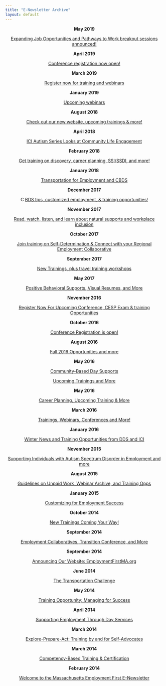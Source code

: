 ```yaml
---
title: "E-Newsletter Archive"
layout: default
---
```


<p align="center">
    <strong>May 2019</strong>
</p>
<p align="center">
    <a href="https://conta.cc/2Mllrgx">
        Expanding Job Opportunities and Pathways to Work breakout sessions
        announced!
    </a>
</p>
<p align="center">
    <strong>April 2019</strong>
</p>
<p align="center">
    <a href="https://conta.cc/2ZqAUOO">Conference registration now open! </a>
</p>
<p align="center">
    <strong>March 2019</strong>
</p>
<p align="center">
    <a href="https://conta.cc/2EIE9aP">
        Register now for training and webinars
    </a>
</p>
<p align="center">
    <strong>January 2019</strong>
</p>
<p align="center">
    <a href="https://conta.cc/2FmZJmY">Upcoming webinars</a>
</p>
<p align="center">
    <strong>August 2018</strong>
</p>
<p align="center">
    <a href="https://conta.cc/2RZOPah">
        Check out our new website, upcoming trainings &amp; more!
    </a>
</p>
<p align="center">
    <strong>April 2018</strong>
</p>
<p align="center">
    <a href="https://conta.cc/2Y0IdLQ">
        ICI Autism Series Looks at Community Life Engagement
    </a>
</p>
<p align="center">
    <strong>February 2018</strong>
</p>
<p align="center">
    <a href="https://conta.cc/2XWNFQ5">
        Get training on discovery, career planning, SSI/SSDI, and more!
    </a>
</p>
<p align="center">
    <strong>January 2018</strong>
</p>
<p align="center">
    <a href="https://conta.cc/2XVm3uu">
        Transportation for Employment and CBDS
    </a>
</p>
<p align="center">
    <strong>December 2017</strong>
</p>
<p align="center">
    C
    <a href="https://conta.cc/2XYvkSx">
        BDS tips, customized employment, &amp; training opportunities!
    </a>
</p>
<p align="center">
    <strong> </strong>
</p>
<p align="center">
    <strong>November 2017</strong>
</p>
<p align="center">
    <a href="https://conta.cc/2Y0c1YY">
        Read, watch, listen, and learn about natural supports and workplace
        inclusion
    </a>
</p>
<p align="center">
    <strong> </strong>
</p>
<p align="center">
    <strong>October 2017</strong>
</p>
<p align="center">
    <a
        href="https://myemail.constantcontact.com/Join-training-on-self-determination---connect-with-your-Regional-Employment-Collaborative.html?soid=1011025946037&amp;aid=80MX5RBw0-I"
    >
        Join training on Self-Determination &amp; Connect with your Regional
        Employment Collaborative
    </a>
</p>
<p align="center">
    <strong>September 2017</strong>
</p>
<p align="center">
    <a
        href="https://myemail.constantcontact.com/--Employment-1st-E-News--New-trainings--plus-travel-training-workshops.html?soid=1011025946037&amp;aid=-8TSBMZgUgU"
    >
        New Trainings, plus travel training workshops
    </a>
</p>
<p align="center">
    <strong>May 2017</strong>
</p>
<p align="center">
    <a
        href="https://myemail.constantcontact.com/--Employment-1st-E-News--Positive-Behavioral-Supports--Visual-Resumes--and-More.html?soid=1011025946037&amp;aid=4VUceZ77_r4"
    >
        Positive Behavioral Supports, Visual Resumes, and More
    </a>
</p>
<p align="center">
    <strong>November 2016</strong>
</p>
<p align="center">
    <a
        href="https://myemail.constantcontact.com/Employment-1st-E-News--Register-Now-for-Upcoming-Conference--CESP-Exam---Training-Opportunities.html?soid=1011025946037&amp;aid=bFiji-hSWoY"
    >
        Register Now For Upcoming Conference, CESP Exam &amp; training
        Opportunities
    </a>
</p>
<p align="center">
    <strong>October 2016</strong>
</p>
<p align="center">
    <a
        href="https://myemail.constantcontact.com/Employment-1st-E-News--Conference-Registration-is-Open-.html?soid=1011025946037&amp;aid=ql7nv1qywPw"
    >
        Conference Registration is open!
    </a>
</p>
<p align="center">
    <strong>August 2016</strong>
</p>
<p align="center">
    <a
        href="https://myemail.constantcontact.com/Employment-1st-E-News--Fall-2016-Training-Opportunities--and-More.html?soid=1011025946037&amp;aid=Gun6rXmXqMc"
    >
        Fall 2016 Opportunities and more
    </a>
</p>
<p align="center">
    <strong>May 2016</strong>
</p>
<p align="center">
    <a
        href="https://myemail.constantcontact.com/Employment-1st-E-News--Community-Based-Day-Supports--Upcoming-Trainings---More.html?soid=1011025946037&amp;aid=NIbzwhxErTo"
    >
        Community-Based Day Supports
    </a>
</p>
<p align="center">
    <a
        href="https://myemail.constantcontact.com/Employment-1st-E-News--Community-Based-Day-Supports--Upcoming-Trainings---More.html?soid=1011025946037&amp;aid=NIbzwhxErTo"
    >
        Upcoming Trainings and More
    </a>
</p>
<p align="center">
    <strong>May 2016</strong>
</p>
<p align="center">
    <a
        href="https://myemail.constantcontact.com/Employment-1st-E-News--Career-Planning--Upcoming-Trainings---More.html?soid=1011025946037&amp;aid=0jbb3pxiCvc"
    >
        Career Planning, Upcoming Training &amp; More
    </a>
</p>
<p align="center">
    <strong>March 2016</strong>
</p>
<p align="center">
    <a
        href="https://myemail.constantcontact.com/Training--Webinars--Conferences-and-More-.html?soid=1011025946037&amp;aid=7OwB5NxU7io"
    >
        Trainings, Webinars, Conferences and More!
    </a>
</p>
<p align="center">
    <strong>January 2016</strong>
</p>
<p align="center">
    <a
        href="https://myemail.constantcontact.com/Winter-News-and-Training-Opportunities-from-DDS-and-ICI.html?soid=1011025946037&amp;aid=KTRgP7o08Ls"
    >
        Winter News and Training Opportunities from DDS and ICI
    </a>
</p>
<p align="center">
    <strong>November 2015</strong>
</p>
<p align="center">
    <a
        href="https://myemail.constantcontact.com/Supporting-Individuals-with-Autism-Spectrum-Disorder-in-Employment-and-More.html?soid=1011025946037&amp;aid=l3Jaz7EjIq4"
    >
        Supporting Individuals with Autism Spectrum Disorder in Employment and
        more
    </a>
</p>
<p align="center">
    <strong>August 2015</strong>
</p>
<p align="center">
    <a
        href="https://myemail.constantcontact.com/Guidelines-on-Unpaid-Work--Webinar-Archive--and-Training-Opps.html?soid=1011025946037&amp;aid=t01G5ErQB5Y"
    >
        Guidelines on Unpaid Work, Webinar Archive, and Training Opps
    </a>
</p>
<p align="center">
    <strong>January 2015</strong>
</p>
<p align="center">
    <a
        href="https://myemail.constantcontact.com/Customizing-for-Employment-Success.html?soid=1011025946037&amp;aid=jSYeX5zfmp4"
    >
        Customizing for Employment Success
    </a>
</p>
<p align="center">
    <strong>October 2014</strong>
</p>
<p align="center">
    <a
        href="https://myemail.constantcontact.com/New-Trainings-Coming-Your-Way-.html?soid=1011025946037&amp;aid=jzqNfaHu9v0"
    >
        New Trainings Coming Your Way!
    </a>
</p>
<p align="center">
    <strong>September 2014</strong>
</p>
<p align="center">
    <a
        href="https://myemail.constantcontact.com/Employment-Collaboratives--Transition-Conference--and-More.html?soid=1011025946037&amp;aid=EPbWYb2Eeno"
    >
        Employment Collaboratives, Transition Conference, and More
    </a>
</p>
<p align="center">
    <strong>September 2014</strong>
</p>
<p align="center">
    <a
        href="https://myemail.constantcontact.com/Announcing-Our-Website--EmploymentFirstMA-org-.html?soid=1011025946037&amp;aid=U2bVaMEO884"
    >
        Announcing Our Website: EmploymentFirstMA.org
    </a>
</p>
<p align="center">
    <strong>June 2014</strong>
</p>
<p align="center">
    <a
        href="https://myemail.constantcontact.com/The-Transportation-Challenge.html?soid=1011025946037&amp;aid=Yi9T_hzgN2A"
    >
        The Transportation Challenge
    </a>
</p>
<p align="center">
    <strong>May 2014</strong>
</p>
<p align="center">
    <a
        href="https://myemail.constantcontact.com/Training-Opportunity---Managing-for-Success.html?soid=1011025946037&amp;aid=eRS1ws3ECdk"
    >
        Training Opportunity: Managing for Success
    </a>
</p>
<p align="center">
    <strong>April 2014</strong>
</p>
<p align="center">
    <a
        href="https://myemail.constantcontact.com/Supporting-Employment-Through-Day-Services.html?soid=1011025946037&amp;aid=0aQnRhOWhO4"
    >
        Supporting Employment Through Day Services
    </a>
</p>
<p align="center">
    <strong>March 2014</strong>
</p>
<p align="center">
    <a
        href="https://myemail.constantcontact.com/Explore-Prepare-Act---Training-by-and-for-Self-Advocates.html?soid=1011025946037&amp;aid=VEvnNHiYnV8"
    >
        Explore-Prepare-Act: Training by and for Self-Advocates
    </a>
</p>
<p align="center">
    <strong>March 2014</strong>
</p>
<p align="center">
    <a
        href="https://myemail.constantcontact.com/Competency-Based-Training---Certification.html?soid=1011025946037&amp;aid=VUHhBSJwwT0"
    >
        Competency-Based Training &amp; Certification
    </a>
</p>
<p align="center">
    <strong>February 2014</strong>
</p>
<p align="center">
    <a
        href="https://myemail.constantcontact.com/Welcome-to-the-Massachusetts-Employment-First-E-Newsletter.html?soid=1011025946037&amp;aid=iJMQ-PENPHo"
    >
        Welcome to the Massachusetts Employment First E-Newsletter
    </a>
</p>
